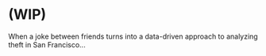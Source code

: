 # (WIP)
When a joke between friends turns into a data-driven approach to analyzing theft in San Francisco...
